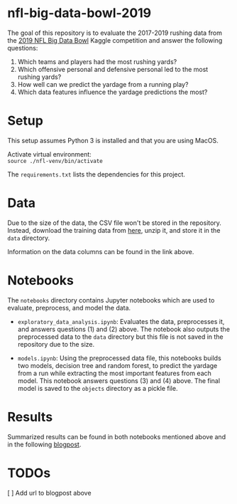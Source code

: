 # nfl-big-data-bowl-2019

The goal of this repository is to evaluate the 2017-2019 rushing data from the 
[2019 NFL 
Big Data Bowl](https://www.kaggle.com/c/nfl-big-data-bowl-2020/overview) 
Kaggle competition and answer the following questions:

1. Which teams and players had the most rushing yards?
2. Which offensive personal and defensive personal led to the most rushing 
yards?
3. How well can we predict the yardage from a running play?
4. Which data features influence the yardage predictions the most?

# Setup

This setup assumes Python 3 is installed and that you are using MacOS.

Activate virtual environment:  
`source ./nfl-venv/bin/activate`

The `requirements.txt` lists the dependencies for this project.

# Data

Due to the size of the data, the CSV file won't be stored in the repository. 
Instead, download the training data from 
[here](https://www.kaggle.com/c/nfl-big-data-bowl-2020/data), unzip it, 
and store it in the `data` directory.

Information on the data columns can be found in the link above.

# Notebooks

The `notebooks` directory contains Jupyter notebooks which are used to 
evaluate, preprocess, and model the data.

* `exploratory_data_analysis.ipynb`: Evaluates the data, preprocesses it, 
and answers questions (1) and (2) above. The notebook also outputs the 
preprocessed data to the `data` directory but this file is not saved in the 
repository due to the size.

* `models.ipynb`: Using the preprocessed data file, this notebooks builds two 
models, decision tree and random forest, to predict the yardage from a run 
while extracting the most important features from each model. 
This notebook answers questions (3) and (4) above. The final model is saved 
to the `objects` directory as a pickle file.

# Results

Summarized results can be found in both notebooks mentioned above and in the
following [blogpost]().

# TODOs
[ ] Add url to blogpost above